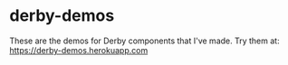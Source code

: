 derby-demos
==================

These are the demos for Derby components that I've made. Try them at: https://derby-demos.herokuapp.com
